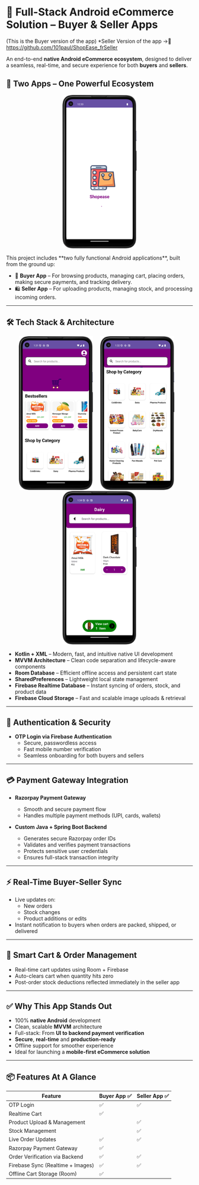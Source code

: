 # 🚀 Full-Stack Android eCommerce Solution – Buyer & Seller Apps
(This is the Buyer version of the app)                                          *Seller Version of the app ->🔗 https://github.com/101paul/ShopEase_frSeller

An end-to-end **native Android eCommerce ecosystem**, designed to deliver a seamless, real-time, and secure experience for both **buyers** and **sellers**.

## 📱 Two Apps – One Powerful Ecosystem
<p align="center">
  <img src="images/logo.png" alt="Logo" width="200"/>
</p>This project includes **two fully functional Android applications**, built from the ground up:

- 🛒 **Buyer App** – For browsing products, managing cart, placing orders, making secure payments, and tracking delivery.
- 🛍️ **Seller App** – For uploading products, managing stock, and processing incoming orders.

---

## 🛠️ Tech Stack & Architecture
<p align="center">
  <img src="images/ShopEaseHomeP.png" alt="Image 1" width="200"/>
  &nbsp;&nbsp;&nbsp;
  <img src="images/shopEase3.png" alt="Image 2" width="200"/>
    &nbsp;&nbsp;&nbsp;
  <img src="images/shopEase5.png" alt="Image 2" width="200"/>
</p>

- **Kotlin + XML** – Modern, fast, and intuitive native UI development
- **MVVM Architecture** – Clean code separation and lifecycle-aware components
- **Room Database** – Efficient offline access and persistent cart state
- **SharedPreferences** – Lightweight local state management
- **Firebase Realtime Database** – Instant syncing of orders, stock, and product data
- **Firebase Cloud Storage** – Fast and scalable image uploads & retrieval

---

## 🔐 Authentication & Security

- **OTP Login via Firebase Authentication**
  - Secure, passwordless access
  - Fast mobile number verification
  - Seamless onboarding for both buyers and sellers

---

## 💳 Payment Gateway Integration

- **Razorpay Payment Gateway**
  - Smooth and secure payment flow
  - Handles multiple payment methods (UPI, cards, wallets)

- **Custom Java + Spring Boot Backend**
  - Generates secure Razorpay order IDs
  - Validates and verifies payment transactions
  - Protects sensitive user credentials
  - Ensures full-stack transaction integrity

---

## ⚡ Real-Time Buyer-Seller Sync

- Live updates on:
  - New orders
  - Stock changes
  - Product additions or edits
- Instant notification to buyers when orders are packed, shipped, or delivered

---

## 🧠 Smart Cart & Order Management

- Real-time cart updates using Room + Firebase
- Auto-clears cart when quantity hits zero
- Post-order stock deductions reflected immediately in the seller app

---

## ✅ Why This App Stands Out

- 100% **native Android** development
- Clean, scalable **MVVM** architecture
- Full-stack: From **UI to backend payment verification**
- **Secure**, **real-time** and **production-ready**
- Offline support for smoother experience
- Ideal for launching a **mobile-first eCommerce solution**

---

## 📦 Features At A Glance
| Feature                            | Buyer App ✅| Seller App ✅ 
|-----------------------------------|--------------|---------------- 
| OTP Login                         | ✅           | ✅             
| Realtime Cart                     | ✅           |                
| Product Upload & Management       |              | ✅             
| Stock Management                  |              | ✅             
| Live Order Updates                | ✅           | ✅              
| Razorpay Payment Gateway          | ✅           |                
| Order Verification via Backend    | ✅           | ✅             
| Firebase Sync (Realtime + Images) | ✅           | ✅             
| Offline Cart Storage (Room)       | ✅           |                 



